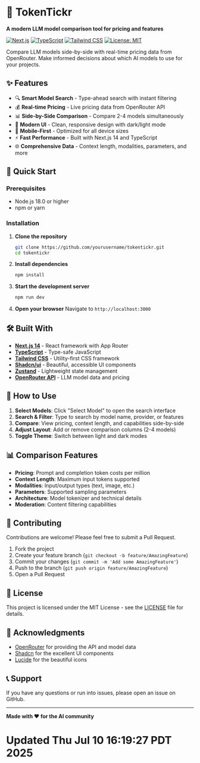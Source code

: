 # 🎯 TokenTickr

**A modern LLM model comparison tool for pricing and features**

[![Next.js](https://img.shields.io/badge/Next.js-15.3.5-black?logo=next.js)](https://nextjs.org/)
[![TypeScript](https://img.shields.io/badge/TypeScript-5.7.2-blue?logo=typescript)](https://www.typescriptlang.org/)
[![Tailwind CSS](https://img.shields.io/badge/Tailwind_CSS-4.0.0-38B2AC?logo=tailwind-css)](https://tailwindcss.com/)
[![License: MIT](https://img.shields.io/badge/License-MIT-yellow.svg)](https://opensource.org/licenses/MIT)

Compare LLM models side-by-side with real-time pricing data from OpenRouter. Make informed decisions about which AI models to use for your projects.

## ✨ Features

- 🔍 **Smart Model Search** - Type-ahead search with instant filtering
- 💰 **Real-time Pricing** - Live pricing data from OpenRouter API
- 📊 **Side-by-Side Comparison** - Compare 2-4 models simultaneously
- 🎨 **Modern UI** - Clean, responsive design with dark/light mode
- 📱 **Mobile-First** - Optimized for all device sizes
- ⚡ **Fast Performance** - Built with Next.js 14 and TypeScript
- 🌐 **Comprehensive Data** - Context length, modalities, parameters, and more

## 🚀 Quick Start

### Prerequisites
- Node.js 18.0 or higher
- npm or yarn

### Installation

1. **Clone the repository**
   ```bash
   git clone https://github.com/yourusername/tokentickr.git
   cd tokentickr
   ```

2. **Install dependencies**
   ```bash
   npm install
   ```

3. **Start the development server**
   ```bash
   npm run dev
   ```

4. **Open your browser**
   Navigate to `http://localhost:3000`

## 🛠️ Built With

- **[Next.js 14](https://nextjs.org/)** - React framework with App Router
- **[TypeScript](https://www.typescriptlang.org/)** - Type-safe JavaScript
- **[Tailwind CSS](https://tailwindcss.com/)** - Utility-first CSS framework
- **[Shadcn/ui](https://ui.shadcn.com/)** - Beautiful, accessible UI components
- **[Zustand](https://zustand-demo.pmnd.rs/)** - Lightweight state management
- **[OpenRouter API](https://openrouter.ai/)** - LLM model data and pricing

## 🎯 How to Use

1. **Select Models**: Click "Select Model" to open the search interface
2. **Search & Filter**: Type to search by model name, provider, or features
3. **Compare**: View pricing, context length, and capabilities side-by-side
4. **Adjust Layout**: Add or remove comparison columns (2-4 models)
5. **Toggle Theme**: Switch between light and dark modes

## 📊 Comparison Features

- **Pricing**: Prompt and completion token costs per million
- **Context Length**: Maximum input tokens supported
- **Modalities**: Input/output types (text, image, etc.)
- **Parameters**: Supported sampling parameters
- **Architecture**: Model tokenizer and technical details
- **Moderation**: Content filtering capabilities

## 🤝 Contributing

Contributions are welcome! Please feel free to submit a Pull Request.

1. Fork the project
2. Create your feature branch (`git checkout -b feature/AmazingFeature`)
3. Commit your changes (`git commit -m 'Add some AmazingFeature'`)
4. Push to the branch (`git push origin feature/AmazingFeature`)
5. Open a Pull Request

## 📄 License

This project is licensed under the MIT License - see the [LICENSE](LICENSE) file for details.

## 🙏 Acknowledgments

- [OpenRouter](https://openrouter.ai/) for providing the API and model data
- [Shadcn](https://ui.shadcn.com/) for the excellent UI components
- [Lucide](https://lucide.dev/) for the beautiful icons

## 📞 Support

If you have any questions or run into issues, please open an issue on GitHub.

---

**Made with ❤️ for the AI community**
# Updated Thu Jul 10 16:19:27 PDT 2025
